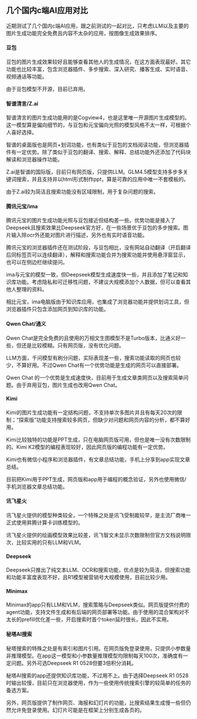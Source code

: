 ## 几个国内c端AI应用对比

近期测试了几个国内c端AI应用，跟之前测试的一起对比，只考虑LLM以及主要的图片生成功能完全免费且内容不太杂的应用，按图像生成效果排序。

#### 豆包

豆包的图片生成效果较好且能够查看其他人的生成情况，在这方面表现最好。其它功能也比较丰富，包含浏览器插件、多步搜索、深入研究、播客生成、实时语音、视频通话等功能。

由于豆包模型不开源，目前已弃用。

#### 智谱清言/Z.ai

智谱清言的图片生成功能用的是Cogview4，也是这里唯一开源图片生成模型的。这一模型算是偏向细节的，与豆包和元宝偏向光照的模型风格不太一样，可根据个人喜好选择。

智谱的桌面版也是网页+划词功能，也有类似于豆包的文档阅读功能，但浏览器插件有一定优势。除了类似于豆包的翻译、搜索、解释、总结功能外还添加了代码块解读和浏览器操作功能。

Z.ai是智谱的国际版，目前只有网页版，只提供LLM。GLM4.5模型支持多步多关键词搜索，并且支持并以html形式制作ppt，算是可靠的应用中唯一不套模板的。

由于Z.ai较为简洁且搜索功能没有区域限制，用于复杂问题的搜索。

#### 腾讯元宝/ima

腾讯元宝的图片生成功能光照与豆包接近但结构差一些。优势功能是接入了Deepseek且搜索效果比Deepseek官方好，在一些场景优于豆包的多步搜索。图片输入除ocr外还能对图片进行描述，另外也有实时语音功能。

腾讯元宝的浏览器插件还在测试阶段，与豆包相比，没有网站自动翻译（开启翻译后同标签页可以连续翻译），解释和搜索功能合并为搜索功能并使用悬浮窗显示，也可以在侧边栏继续提问。

ima与元宝的模型一致，但Deepseek模型生成速度快一些，并且添加了笔记和知识库功能。考虑隐私和可迁移性问题，不建议大规模添加个人数据，但可以查看其他人整理的资料。

相比元宝，ima电脑版由于知识库应用，也集成了浏览器功能并提供划词工具，但浏览器插件只包含添加网页到知识库的功能。

#### Qwen Chat/通义

Qwen Chat是完全免费的且使用的万相文生图模型不是Turbo版本，比通义好一些，但还是比较模糊。只有网页版，没有优化问题。

LLM方面，千问模型有刷分问题，实际表现差一些，搜索功能读取的网页也较少，不算好用。不过Qwen Chat有一个优势功能是生成的网页可以直接部署。

Qwen Chat 的一个优势是生成速度快，目前用于生成文章类网页以及搜索简单问题。由于弃用豆包，图片生成也改用Qwen Chat。

#### Kimi

Kimi的图片生成功能有一定结构问题，不支持单次多图片并且有每天20次的限制；“探索版”功能支持搜索较多网页，但缺少对问题和网页内容的分析，都不算好用。

Kimi比较独特的功能是PPT生成，只在电脑网页版可用，但也是唯一没有次数限制的。Kimi K2模型的编程表现较好，因此网页版的编程功能有一定优势。

Kimi也有微信小程序和浏览器插件，有文章总结功能，手机上分享到app实现文章总结。

目前把Kimi用于PPT生成，网页版和app用于编程的概念验证，另外也使用微信/手机浏览器文章总结功能。

#### 讯飞星火

讯飞星火提供的模型种类较全，一个特殊之处是讯飞受制裁较早，是主流厂商唯一正式使用昇腾计算卡训练模型的。

讯飞星火提供的绘画模型效果比较差，讯飞智文未显示次数限制但官方文档说明限次，比较实用的只有LLM和VLM。

#### Deepseek

Deepseek只推出了纯文本LLM、OCR和搜索功能，优点是较为简洁，但搜索功能和功能丰富度表现不好，且R1模型被营销号大规模使用，目前比较少用。

#### Minimax

Minimax的app只有LLM和VLM，搜索策略与Deepseek类似。网页版提供付费的agent功能，支持文件生成和有后端的网页部署等功能。由于使用的混合架构对不太长的prefill优化差一些，开启搜索时首个token延时很长，因此不实用。

#### 秘塔AI搜索

秘塔搜索的特殊之处是有索引和图片引用。在网页版免登录使用，只提供小参数量非推理模型。在app这一模型和小参数量推理模型均限制每天100次，准确度有一定问题。另外可选Deepseek R1 0528但要3倍积分消耗。

秘塔AI搜索的app还提供知识库功能，不过用不上。由于选择Deepseek R1 0528时输出较慢，目前只在浏览器使用，作为一些使用传统搜索引擎的较简单的任务的备选方案。

另外，网页版提供了制作网页、海报和幻灯片的功能，比搜索结果生成慢一些但仍然允许免登录使用。幻灯片可能是在框架上分别生成各页的。
